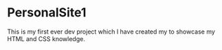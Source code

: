 # PersonalSite1
This is my first ever dev project which I have created my to showcase my HTML and CSS knowledge.
